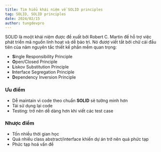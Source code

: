 ```yaml
---
title: Tim hiểu khái niệm về SOLID principles
tag: SOLID, SOLID principles
date: 2024/02/15
author: tungdevpro
---
```


SOLID là moột khái niệm được đề xuất bởi Robert C. Martin để hỗ trợ việc phát triển mã nguồn linh hoạt và dễ bảo trì. Nó đươợ viết tắt bởi chữ cái đầu tiên của năm nguyên tắc thiết kế phần mềm quan trọng: 

- **S**ingle Responsibility Principle
- **O**pen/Closed Principle
- **L**iskov Substitution Principle
- **I**nterface Segregation Principle
- **D**ependency Inversion Principle


### Ưu điểm
- Dễ maintain vì code theo chuẩn **SOLID** sẽ tường minh hơn
- Tái sử dụng lại code
- Testing: trở nên dễ dàng hơn khi viết các test case

### Nhược điểm
- Tốn nhiều thời gian học
- Quá nhiều class abstract/interface khiến dự án trở nên quá phức tạp
- Phức tạp hoá vấn đề